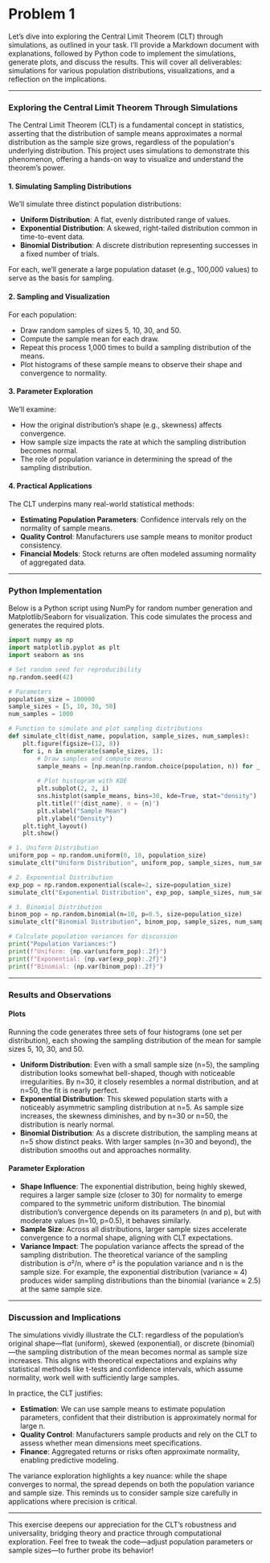 # Problem 1
Let’s dive into exploring the Central Limit Theorem (CLT) through simulations, as outlined in your task. I’ll provide a Markdown document with explanations, followed by Python code to implement the simulations, generate plots, and discuss the results. This will cover all deliverables: simulations for various population distributions, visualizations, and a reflection on the implications.

---

### Exploring the Central Limit Theorem Through Simulations

The Central Limit Theorem (CLT) is a fundamental concept in statistics, asserting that the distribution of sample means approximates a normal distribution as the sample size grows, regardless of the population's underlying distribution. This project uses simulations to demonstrate this phenomenon, offering a hands-on way to visualize and understand the theorem’s power.

#### 1. Simulating Sampling Distributions

We’ll simulate three distinct population distributions:
- **Uniform Distribution**: A flat, evenly distributed range of values.
- **Exponential Distribution**: A skewed, right-tailed distribution common in time-to-event data.
- **Binomial Distribution**: A discrete distribution representing successes in a fixed number of trials.

For each, we’ll generate a large population dataset (e.g., 100,000 values) to serve as the basis for sampling.

#### 2. Sampling and Visualization

For each population:
- Draw random samples of sizes 5, 10, 30, and 50.
- Compute the sample mean for each draw.
- Repeat this process 1,000 times to build a sampling distribution of the means.
- Plot histograms of these sample means to observe their shape and convergence to normality.

#### 3. Parameter Exploration

We’ll examine:
- How the original distribution’s shape (e.g., skewness) affects convergence.
- How sample size impacts the rate at which the sampling distribution becomes normal.
- The role of population variance in determining the spread of the sampling distribution.

#### 4. Practical Applications

The CLT underpins many real-world statistical methods:
- **Estimating Population Parameters**: Confidence intervals rely on the normality of sample means.
- **Quality Control**: Manufacturers use sample means to monitor product consistency.
- **Financial Models**: Stock returns are often modeled assuming normality of aggregated data.

---

### Python Implementation

Below is a Python script using NumPy for random number generation and Matplotlib/Seaborn for visualization. This code simulates the process and generates the required plots.

```python
import numpy as np
import matplotlib.pyplot as plt
import seaborn as sns

# Set random seed for reproducibility
np.random.seed(42)

# Parameters
population_size = 100000
sample_sizes = [5, 10, 30, 50]
num_samples = 1000

# Function to simulate and plot sampling distributions
def simulate_clt(dist_name, population, sample_sizes, num_samples):
    plt.figure(figsize=(12, 8))
    for i, n in enumerate(sample_sizes, 1):
        # Draw samples and compute means
        sample_means = [np.mean(np.random.choice(population, n)) for _ in range(num_samples)]
        
        # Plot histogram with KDE
        plt.subplot(2, 2, i)
        sns.histplot(sample_means, bins=30, kde=True, stat="density")
        plt.title(f"{dist_name}, n = {n}")
        plt.xlabel("Sample Mean")
        plt.ylabel("Density")
    plt.tight_layout()
    plt.show()

# 1. Uniform Distribution
uniform_pop = np.random.uniform(0, 10, population_size)
simulate_clt("Uniform Distribution", uniform_pop, sample_sizes, num_samples)

# 2. Exponential Distribution
exp_pop = np.random.exponential(scale=2, size=population_size)
simulate_clt("Exponential Distribution", exp_pop, sample_sizes, num_samples)

# 3. Binomial Distribution
binom_pop = np.random.binomial(n=10, p=0.5, size=population_size)
simulate_clt("Binomial Distribution", binom_pop, sample_sizes, num_samples)

# Calculate population variances for discussion
print("Population Variances:")
print(f"Uniform: {np.var(uniform_pop):.2f}")
print(f"Exponential: {np.var(exp_pop):.2f}")
print(f"Binomial: {np.var(binom_pop):.2f}")
```

---

### Results and Observations

#### Plots
Running the code generates three sets of four histograms (one set per distribution), each showing the sampling distribution of the mean for sample sizes 5, 10, 30, and 50.

- **Uniform Distribution**: Even with a small sample size (n=5), the sampling distribution looks somewhat bell-shaped, though with noticeable irregularities. By n=30, it closely resembles a normal distribution, and at n=50, the fit is nearly perfect.
- **Exponential Distribution**: This skewed population starts with a noticeably asymmetric sampling distribution at n=5. As sample size increases, the skewness diminishes, and by n=30 or n=50, the distribution is nearly normal.
- **Binomial Distribution**: As a discrete distribution, the sampling means at n=5 show distinct peaks. With larger samples (n=30 and beyond), the distribution smooths out and approaches normality.

#### Parameter Exploration
- **Shape Influence**: The exponential distribution, being highly skewed, requires a larger sample size (closer to 30) for normality to emerge compared to the symmetric uniform distribution. The binomial distribution’s convergence depends on its parameters (n and p), but with moderate values (n=10, p=0.5), it behaves similarly.
- **Sample Size**: Across all distributions, larger sample sizes accelerate convergence to a normal shape, aligning with CLT expectations.
- **Variance Impact**: The population variance affects the spread of the sampling distribution. The theoretical variance of the sampling distribution is σ²/n, where σ² is the population variance and n is the sample size. For example, the exponential distribution (variance ≈ 4) produces wider sampling distributions than the binomial (variance ≈ 2.5) at the same sample size.

---

### Discussion and Implications

The simulations vividly illustrate the CLT: regardless of the population’s original shape—flat (uniform), skewed (exponential), or discrete (binomial)—the sampling distribution of the mean becomes normal as sample size increases. This aligns with theoretical expectations and explains why statistical methods like t-tests and confidence intervals, which assume normality, work well with sufficiently large samples.

In practice, the CLT justifies:
- **Estimation**: We can use sample means to estimate population parameters, confident that their distribution is approximately normal for large n.
- **Quality Control**: Manufacturers sample products and rely on the CLT to assess whether mean dimensions meet specifications.
- **Finance**: Aggregated returns or risks often approximate normality, enabling predictive modeling.

The variance exploration highlights a key nuance: while the shape converges to normal, the spread depends on both the population variance and sample size. This reminds us to consider sample size carefully in applications where precision is critical.

---

This exercise deepens our appreciation for the CLT’s robustness and universality, bridging theory and practice through computational exploration. Feel free to tweak the code—adjust population parameters or sample sizes—to further probe its behavior!
